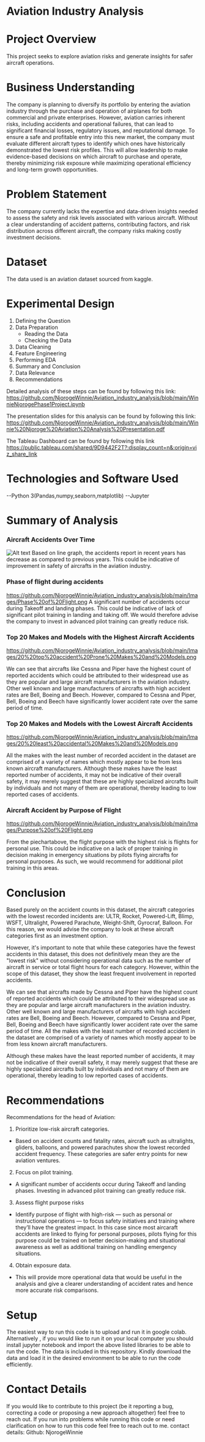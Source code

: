 # Aviation Industry Analysis

# Project Overview
This project seeks to explore aviation risks and generate insights for safer aircraft operations.

# Business Understanding
The company is planning to diversify its portfolio by entering the aviation industry through the purchase and operation of airplanes for both commercial and private enterprises. However, aviation carries inherent risks, including accidents and operational failures, that can lead to significant financial losses, regulatory issues, and reputational damage.
To ensure a safe and profitable entry into this new market, the company must evaluate different aircraft types to identify which ones have historically demonstrated the lowest risk profiles. This will allow leadership to make evidence-based decisions on which aircraft to purchase and operate, thereby minimizing risk exposure while maximizing operational efficiency and long-term growth opportunities.

# Problem Statement
The company currently lacks the expertise and data-driven insights needed to assess the safety and risk levels associated with various aircraft. Without a clear understanding of accident patterns, contributing factors, and risk distribution across different aircraft, the company risks making costly investment decisions.

# Dataset
The data used is an aviation dataset sourced from kaggle.

# Experimental Design
1. Defining the Question
2. Data Preparation
    * Reading the Data
    * Checking the Data
3. Data Cleaning
4. Feature Engineering
5. Performing EDA
6. Summary and Conclusion
7. Data Relevance
8. Recommendations

Detailed analysis of these steps can be found by following this link: https://github.com/NjorogeWinnie/Aviation_industry_analysis/blob/main/WinnieNjorogePhase1Project.ipynb

The presentation slides for this analysis can be found by following this link: https://github.com/NjorogeWinnie/Aviation_industry_analysis/blob/main/Winnie%20Njoroge%20Aviation%20Analysis%20Presentation.pdf 

The Tableau Dashboard can be found by following this link https://public.tableau.com/shared/9D9442F2T?:display_count=n&:origin=viz_share_link

# Technologies and Software Used
--Python 3(Pandas,numpy,seaborn,matplotlib)
--Jupyter

# Summary of Analysis
### Aircraft Accidents Over Time
![Alt text](https://github.com/NjorogeWinnie/Aviation_industry_analysis/blob/main/Images/Aircraft%20Accidents%20Over%20Time.png)
Based on line graph, the accidents report in recent years has decrease as compared to previous years. This could be indicative of improvement in safety of aircrafts in the aviation industry.

### Phase of flight during accidents
https://github.com/NjorogeWinnie/Aviation_industry_analysis/blob/main/Images/Phase%20of%20Flight.png
A significant number of accidents occur during Takeoff and landing phases. This could be indicative of lack of significant pilot training in landing and taking off. We would therefore advise the company to invest in advanced pilot training can greatly reduce risk.

### Top 20 Makes  and Models with the Highest Aircraft Accidents
https://github.com/NjorogeWinnie/Aviation_industry_analysis/blob/main/Images/20%20top%20accident%20Prone%20Makes%20and%20Models.png

We can see that aircrafts like Cessna and Piper have the highest count of reported accidents which could be attributed to their widespread use as they are popular and large aircraft manufacturers in the aviation industry.
Other well known and large manufacturers of aircrafts with high accident rates are Bell, Boeing and Beech.
However, compared to Cessna and Piper,  Bell, Boeing and Beech have significantly lower accident rate over the same period of time.

### Top 20 Makes  and Models with the Lowest Aircraft Accidents
https://github.com/NjorogeWinnie/Aviation_industry_analysis/blob/main/Images/20%20least%20accidental%20Makes%20and%20Models.png

All the makes with the least number of recorded accident in the dataset are comprised of a variety of names which mostly appear to be from less known aircraft manufacturers.
Although these makes have the least reported number of accidents, it may not be indicative of their overall safety, it may merely suggest that these are highly specialized aircrafts built by individuals and not many of them are operational, thereby leading to low reported cases of accidents.

### Aircraft Accident by Purpose of Flight
https://github.com/NjorogeWinnie/Aviation_industry_analysis/blob/main/Images/Purpose%20of%20Flight.png

From the piechartabove, the flight purpose with the highest risk is flights for personal use. This could be indicative on a lack of proper training in decision making in emergency situations by pilots flying aircrafts for personal purposes.  As such, we would recommend for additional pilot training in this areas.

# Conclusion
Based purely on the accident counts in this dataset, the aircraft categories with the lowest recorded incidents are: ULTR, Rocket, Powered-Lift, Blimp, WSFT, Ultralight, Powered Parachute, Weight-Shift, Gyrocraf, Balloon.
For this reason, we would advise the company to look at these aircraft categories first as an investment option.

However, it's important to note that while these categories have the fewest accidents in this dataset, this does not definitively mean they are the "lowest risk" without considering operational data such as the number of aircraft in service or total flight hours for each category. However, within the scope of this dataset, they show the least frequent involvement in reported accidents.

We can see that aircrafts made by Cessna and Piper have the highest count of reported accidents which could be attributed to their widespread use as they are popular and large aircraft manufacturers in the aviation industry. Other well known and large manufacturers of aircrafts with high accident rates are Bell, Boeing and Beech.
However, compared to Cessna and Piper,  Bell, Boeing and Beech have significantly lower accident rate over the same period of time.
All the makes with the least number of recorded accident in the dataset are comprised of a variety of names which mostly appear to be from less known aircraft manufacturers.

Although these makes have the least reported number of accidents, it may not be indicative of their overall safety, it may merely suggest that these are highly specialized aircrafts built by individuals and not many of them are operational, thereby leading to low reported cases of accidents.

# Recommendations
Recommendations for the head of Aviation:
1. Prioritize low-risk aircraft categories.
* Based on accident counts and fatality rates, aircraft such as ultralights, gliders, balloons, and powered parachutes show the lowest recorded accident frequency. These categories are safer entry points for new aviation ventures.
2. Focus on pilot training.
* A significant number of accidents occur during Takeoff and landing phases. Investing in advanced pilot training can greatly reduce risk.

3. Assess flight purpose risks
* Identify purpose of flight with high-risk — such as personal or instructional operations — to focus safety initiatives and training where they’ll have the greatest impact. In this case since most aircaraft accidents are linked to flying for personal purposes, pilots flying for this purpose could be trained on better decision-making and situational awareness as well as additional training on handling emergency situations.

4. Obtain exposure data.
* This will provide more operational data that would be useful in the analysis and give a clearer understanding of accident rates and hence more accurate risk comparisons.

# Setup
The easiest way to run this code is to upload and run it in google colab. Alternatively , if you would like to run it on your local computer you should install jupyter notebook and import the above listed libraries to be able to run the code. The data is included in this repository. Kindly download the data and load it in the desired environment to be able to run the code efficiently.

# Contact Details
If you would like to contribute to this project (be it reporting a bug, correcting a code or proposing a new approach altogether) feel free to reach out. If you run into problems while running this code or need clarification on how to run this code feel free to reach out to me. contact details: Github: NjorogeWinnie
